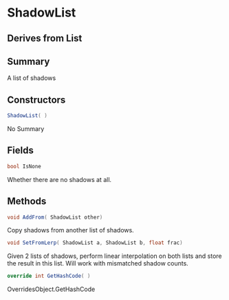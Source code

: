 # ShadowList

## Derives from List<Shadow>

## Summary

A list of shadows
## Constructors

```c#
ShadowList( ) 
```
No Summary
## Fields

```c#
bool IsNone
```
Whether there are no shadows at all.
## Methods

```c#
void AddFrom( ShadowList other) 
```
Copy shadows from another list of shadows.
```c#
void SetFromLerp( ShadowList a, ShadowList b, float frac) 
```
Given 2 lists of shadows, perform linear interpolation on both lists and store the result in this list.
Will work with mismatched shadow counts.
```c#
override int GetHashCode( ) 
```
OverridesObject.GetHashCode
